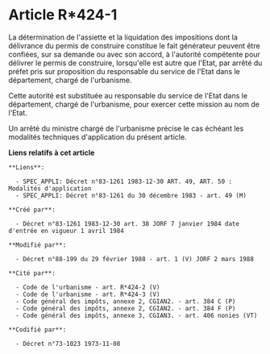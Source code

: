 # Article R*424-1

La détermination de l'assiette et la liquidation des impositions dont la délivrance du permis de construire constitue le fait
générateur peuvent être confiées, sur sa demande ou avec son accord, à l'autorité compétente pour délivrer le permis de
construire, lorsqu'elle est autre que l'Etat, par arrêté du préfet pris sur proposition du responsable du service de l'Etat
dans le département, chargé de l'urbanisme.

Cette autorité est substituée au responsable du service de l'Etat dans le département, chargé de l'urbanisme, pour exercer
cette mission au nom de l'Etat.

Un arrêté du ministre chargé de l'urbanisme précise le cas échéant les modalités techniques d'application du présent article.

**Liens relatifs à cet article**

	**Liens**:

	  - SPEC_APPLI: Décret n°83-1261 1983-12-30 ART. 49, ART. 50 : Modalités d'application
	  - SPEC_APPLI: Décret n°83-1261 du 30 décembre 1983 - art. 49 (M)

	**Créé par**:

	  - Décret n°83-1261 1983-12-30 art. 38 JORF 7 janvier 1984 date d'entrée en vigueur 1 avril 1984

	**Modifié par**:

	  - Décret n°88-199 du 29 février 1988 - art. 1 (V) JORF 2 mars 1988

	**Cité par**:

	  - Code de l'urbanisme - art. R*424-2 (V)
	  - Code de l'urbanisme - art. R*424-3 (V)
	  - Code général des impôts, annexe 2, CGIAN2. - art. 384 C (P)
	  - Code général des impôts, annexe 2, CGIAN2. - art. 384 F (P)
	  - Code général des impôts, annexe 3, CGIAN3. - art. 406 nonies (VT)

	**Codifié par**:

	  - Décret n°73-1023 1973-11-08
